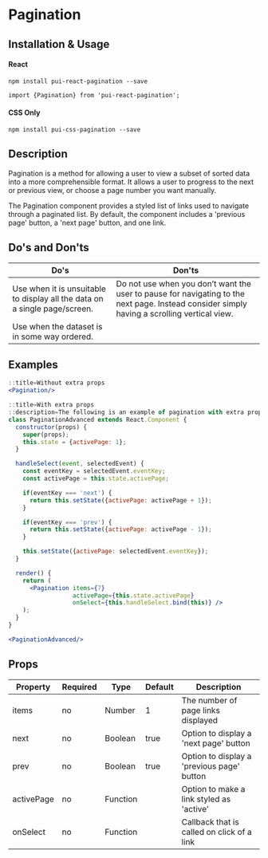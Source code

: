 # Pagination

## Installation & Usage

#### React
`npm install pui-react-pagination --save`

`import {Pagination} from 'pui-react-pagination';`

#### CSS Only
`npm install pui-css-pagination --save`

## Description
Pagination is a method for allowing a user to view a subset of sorted data into a more comprehensible format. It allows a user to progress to the next or previous view, or choose a page number you want manually.

The Pagination component provides a styled list of links used to navigate through a paginated list.  By default,
the component includes a 'previous page' button, a 'next page' button, and one link.

## Do's and Don'ts
Do's         | Don'ts
-------------|----------
Use when it is unsuitable to display all the data on a single page/screen. | Do not use when you don’t want the user to pause for navigating to the next page. Instead consider simply having a scrolling vertical view.
Use when the dataset is in some way ordered. |

## Examples

```jsx
::title=Without extra props
<Pagination/>
```

```jsx
::title=With extra props
::description=The following is an example of pagination with extra props:
class PaginationAdvanced extends React.Component {
  constructor(props) {
    super(props);
    this.state = {activePage: 1};
  }

  handleSelect(event, selectedEvent) {
    const eventKey = selectedEvent.eventKey;
    const activePage = this.state.activePage;

    if(eventKey === 'next') {
      return this.setState({activePage: activePage + 1});
    }

    if(eventKey === 'prev') {
      return this.setState({activePage: activePage - 1});
    }

    this.setState({activePage: selectedEvent.eventKey});
  }

  render() {
    return (
      <Pagination items={7}
                  activePage={this.state.activePage}
                  onSelect={this.handleSelect.bind(this)} />
    );
  }
}

<PaginationAdvanced/>
```

## Props

Property | Required | Type | Default | Description
---------|----------|------|---------|------------
items      | no | Number   | 1    | The number of page links displayed
next       | no | Boolean  | true | Option to display a 'next page' button
prev       | no | Boolean  | true | Option to display a 'previous page' button
activePage | no | Function |      | Option to make a link styled as 'active'
onSelect   | no | Function |      | Callback that is called on click of a link
